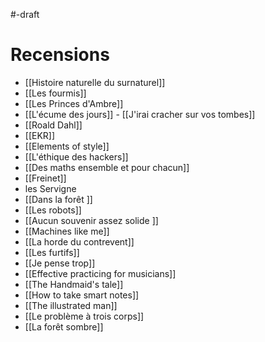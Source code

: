 #-draft

# Recensions

- [[Histoire naturelle du surnaturel]]
- [[Les fourmis]]
- [[Les Princes d'Ambre]]
- [[L'écume des jours]] - [[J'irai cracher sur vos tombes]]
- [[Roald Dahl]]
- [[EKR]]
- [[Elements of style]]
- [[L'éthique des hackers]]
- [[Des maths ensemble et pour chacun]]
- [[Freinet]]
- les Servigne
- [[Dans la forêt ]]
- [[Les robots]]
- [[Aucun souvenir assez solide ]]
- [[Machines like me]]
- [[La horde du contrevent]]
- [[Les furtifs]]
- [[Je pense trop]]
- [[Effective practicing for musicians]]
- [[The Handmaid's tale]]
- [[How to take smart notes]]
- [[The illustrated man]]
- [[Le problème à trois corps]]
- [[La forêt sombre]]
